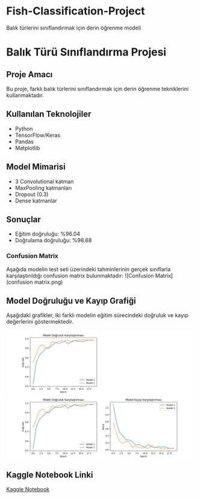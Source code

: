 # Fish-Classification-Project
Balık türlerini sınıflandırmak için derin öğrenme modeli

# Balık Türü Sınıflandırma Projesi

## Proje Amacı
Bu proje, farklı balık türlerini sınıflandırmak için derin öğrenme tekniklerini kullanmaktadır.

## Kullanılan Teknolojiler
- Python
- TensorFlow/Keras
- Pandas
- Matplotlib

## Model Mimarisi
- 3 Convolutional katman
- MaxPooling katmanları
- Dropout (0.3)
- Dense katmanlar

## Sonuçlar
- Eğitim doğruluğu: %96.04
- Doğrulama doğruluğu: %98.68


### Confusion Matrix
Aşağıda modelin test seti üzerindeki tahminlerinin gerçek sınıflarla karşılaştırıldığı confusion matrix bulunmaktadır:
![Confusion Matrix](confusion matrix.png)

## Model Doğruluğu ve Kayıp Grafiği
Aşağıdaki grafikler, iki farklı modelin eğitim sürecindeki doğruluk ve kayıp değerlerini göstermektedir.

![Model Doğruluğu](model_accuracy.png)
![Model Kaybı](model_loss.png)

## Kaggle Notebook Linki
[Kaggle Notebook](https://www.kaggle.com/code/yasincanyilmazoglu/fishnclass)
